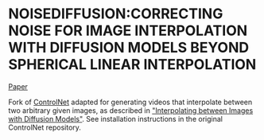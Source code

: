 # NOISEDIFFUSION:CORRECTING NOISE FOR IMAGE INTERPOLATION WITH DIFFUSION MODELS BEYOND SPHERICAL LINEAR INTERPOLATION

[Paper]([https://arxiv.org/abs/2307.12560](https://openreview.net/forum?id=6O3Q6AFUTu&referrer=%5Bthe%20profile%20of%20PengFei%20Zheng%5D(%2Fprofile%3Fid%3D~PengFei_Zheng2)))

Fork of [ControlNet](https://github.com/lllyasviel/ControlNet) adapted for generating videos that interpolate between two arbitrary given images, as described in ["Interpolating between Images with Diffusion Models"](https://clintonjwang.github.io/interpolation). See installation instructions in the original ControlNet repository.
